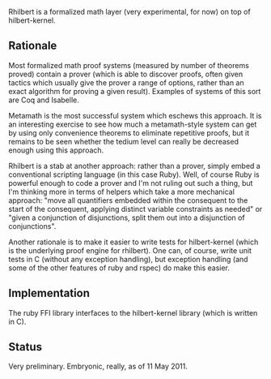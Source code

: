 Rhilbert is a formalized math layer (very experimental, for now) on top of hilbert-kernel.

Rationale
---------

Most formalized math proof systems (measured by number of theorems proved) contain a prover (which is able to discover proofs, often given tactics which usually give the prover a range of options, rather than an exact algorithm for proving a given result). Examples of systems of this sort are Coq and Isabelle.

Metamath is the most successful system which eschews this approach. It is an interesting exercise to see how much a metamath-style system can get by using only convenience theorems to eliminate repetitive proofs, but it remains to be seen whether the tedium level can really be decreased enough using this approach.

Rhilbert is a stab at another approach: rather than a prover, simply embed a conventional scripting language (in this case Ruby). Well, of course Ruby is powerful enough to code a prover and I'm not ruling out such a thing, but I'm thinking more in terms of helpers which take a more mechanical approach: "move all quantifiers embedded within the consequent to the start of the consequent, applying distinct variable constraints as needed" or "given a conjunction of disjunctions, split them out into a disjunction of conjunctions".

Another rationale is to make it easier to write tests for hilbert-kernel (which is the underlying proof engine for rhilbert). One can, of course, write unit tests in C (without any exception handling), but exception handling (and some of the other features of ruby and rspec) do make this easier.

Implementation
--------------

The ruby FFI library interfaces to the hilbert-kernel library (which is written in C).

Status
------

Very preliminary. Embryonic, really, as of 11 May 2011.

